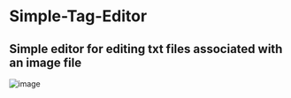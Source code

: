 # Simple-Tag-Editor
Simple editor for editing txt files associated with an image file
---
![image](https://github.com/user-attachments/assets/b044c0a0-53fc-4210-bc3d-9d9299228030)
